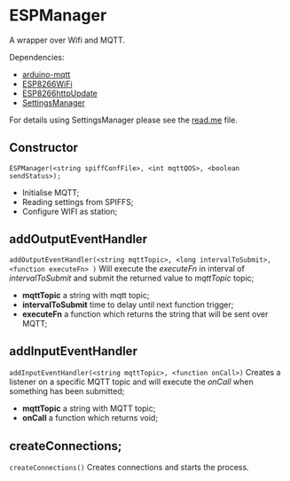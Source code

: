 # ESPManager
A wrapper over Wifi and MQTT.

Dependencies:
* [arduino-mqtt](https://github.com/256dpi/arduino-mqtt)
* [ESP8266WiFi](https://github.com/esp8266/Arduino/tree/master/libraries/ESP8266WiFi)
* [ESP8266httpUpdate](https://github.com/esp8266/Arduino/tree/master/libraries/ESP8266httpUpdate)
* [SettingsManager](https://github.com/SergiuToporjinschi/settingsmanager)

For details using SettingsManager please see the [read.me](https://github.com/SergiuToporjinschi/settingsmanager) file.
## Constructor
`
ESPManager(<string spiffConfFile>, <int mqttQOS>, <boolean sendStatus>);
`
 * Initialise MQTT;
 * Reading settings from SPIFFS;
 * Configure WIFI as station;

## **addOutputEventHandler**
`
addOutputEventHandler(<string mqttTopic>, <long intervalToSubmit>, <function executeFn> )
`
Will execute the *executeFn* in interval of *intervalToSubmit* and submit the returned value to *mqttTopic* topic;
 * **mqttTopic** a string with mqtt topic;
 * **intervalToSubmit** time to delay until next function trigger;
 * **executeFn** a function which returns the string that will be sent over MQTT;

## **addInputEventHandler**
`
addInputEventHandler(<string mqttTopic>, <function onCall>)
`
Creates a listener on a specific MQTT topic and will execute the *onCall* when something has been submitted;
 * **mqttTopic** a string with MQTT topic;
 * **onCall** a function which returns void;

## createConnections;
`
createConnections()
`
Creates connections and starts the process.
